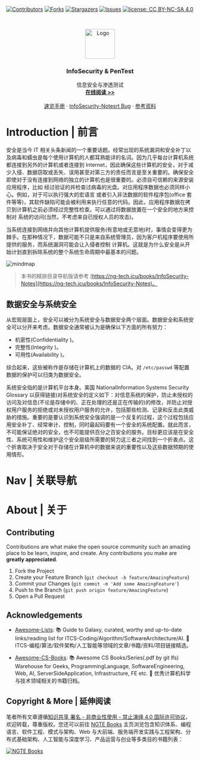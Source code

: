 [![Contributors][contributors-shield]][contributors-url]
[![Forks][forks-shield]][forks-url]
[![Stargazers][stars-shield]][stars-url]
[![Issues][issues-shield]][issues-url]
[![license: CC BY-NC-SA 4.0](https://img.shields.io/badge/license-CC%20BY--NC--SA%204.0-lightgrey.svg)][license-url]

<!-- PROJECT LOGO -->
<br />
<p align="center">
  <a href="https://github.com/wx-chevalier/InfoSecurity-Notes">
    <img src="https://s2.ax1x.com/2020/02/02/1YM1JK.png" alt="Logo" width="80" height="80">
  </a>

  <h3 align="center">InfoSecurity & PenTest</h3>

  <p align="center">
    信息安全与渗透测试
    <br />
    <a href="https://github.com/wx-chevalier/InfoSecurity-Notes"><strong>在线阅读 >> </strong></a>
    <br />
    <br />
    <a href="https://github.com/wx-chevalier/InfoSecurity-Notes">速览手册</a>
    ·
    <a href="https://github.com/wx-chevalier/InfoSecurity-Notes/issues">InfoSecurity-Notesrt Bug</a>
    ·
    <a href="https://github.com/wx-chevalier/InfoSecurity-Notes/issues">参考资料</a>
  </p>
</p>

<!-- ABOUT THE PROJECT -->

# Introduction | 前言

安全是当今 IT 相关头条新闻的一个重要话题。经常出现的系统漏洞和安全补丁以及病毒和蠕虫是每个使用计算机的人都耳熟能详的名词。因为几乎每台计算机系统都连接到另外的计算机或者连接到 Internet，因此确保这些计算机的安全，对于减少入侵、数据窃取或丢失、误用甚至对第三方的责任而言是至关重要的。确保安全即使对于没有连接到网络的独立的计算机也是很重要的。必须自可信赖的来源安装应用程序，比如 经过验证的并检查过病毒的光盘。对应用程序数据也必须同样小心。例如，对于可以执行强大的宏语言 或者引入非法数据的软件程序包(office 套件等等)，其软件缺陷可能会被利用来执行任意的代码。因此，应用程序数据在拷贝到计算机之前必须经过完整性检查。可以通过将数据放置在一个安全的地方来控制对 系统的访问(当然，不考虑来自已授权人员的攻击)。

当系统连接到网络并向其他计算机提供服务(有意地或无意地)时，事情会变得更为棘手。在那种情况下，数据可能不只是来自系统管理员，因为客户机程序要使用所提供的服务，而系统漏洞可能会让入侵者控制 计算机。这就是为什么安全是从开始计划直到拆除系统的整个系统生命周期中最基本的问题。

![mindmap](https://assets.ng-tech.icu/item/20230418154054.png)

> 本书的精排目录导航版请参考 [https://ng-tech.icu/books/InfoSecurity-Notes](https://ng-tech.icu/books/InfoSecurity-Notes)。

## 数据安全与系统安全

从宏观层面上，安全可以被分为系统安全与数据安全两个层面。数据安全和系统安全可以分开来考虑。数据安全通常被认为是确保以下方面的所有努力：

- 机密性(Confidentiality )。
- 完整性(Integrity )。
- 可用性(Availability )。

综合起来，这些被称作是存储在计算机上的数据的 CIA。对 `/etc/passwd` 等配置数据的保护可以归类为数据安全。

系统安全指的是计算机平台本身。美国 NationalInformation Systems Security Glossary 以获得链接)对系统安全的定义如下：对信息系统的保护，防止未授权的访问及对信息(不论是存储中的、正在处理的还是正在传输的)的修改，并防止对授权用户服务的拒绝或对未授权用户服务的允许，包括那些检测、记录和反击此类威胁的措施。重要的是要认识到系统安全强调的是一个反复的过程，这个过程包括应用安全补丁、经常审计、控制，同时最起码要有一个安全的系统配置。就此而言，不可能保证绝对的安全，也不可能提供百分之百安全的服务。目标更应该是在安全性、系统可用性和维护这个安全层级所需要的努力这三者之间找到一个折衷点。这个折衷取决于安全对于存储在计算机中的数据来说的重要性以及这些数据预期的使用情形。

# Nav | 关联导航

# About | 关于

<!-- CONTRIBUTING -->

## Contributing

Contributions are what make the open source community such an amazing place to be learn, inspire, and create. Any contributions you make are **greatly appreciated**.

1. Fork the Project
2. Create your Feature Branch (`git checkout -b feature/AmazingFeature`)
3. Commit your Changes (`git commit -m 'Add some AmazingFeature'`)
4. Push to the Branch (`git push origin feature/AmazingFeature`)
5. Open a Pull Request

<!-- ACKNOWLEDGEMENTS -->

## Acknowledgements

- [Awesome-Lists](https://github.com/wx-chevalier/Awesome-Lists): 📚 Guide to Galaxy, curated, worthy and up-to-date links/reading list for ITCS-Coding/Algorithm/SoftwareArchitecture/AI. 💫 ITCS-编程/算法/软件架构/人工智能等领域的文章/书籍/资料/项目链接精选。

- [Awesome-CS-Books](https://github.com/wx-chevalier/Awesome-CS-Books): :books: Awesome CS Books/Series(.pdf by git lfs) Warehouse for Geeks, ProgrammingLanguage, SoftwareEngineering, Web, AI, ServerSideApplication, Infrastructure, FE etc. :dizzy: 优秀计算机科学与技术领域相关的书籍归档。

## Copyright & More | 延伸阅读

笔者所有文章遵循[知识共享 署名 - 非商业性使用 - 禁止演绎 4.0 国际许可协议](https://creativecommons.org/licenses/by-nc-nd/4.0/deed.zh)，欢迎转载，尊重版权。您还可以前往 [NGTE Books](https://ng-tech.icu/books-gallery/) 主页浏览包含知识体系、编程语言、软件工程、模式与架构、Web 与大前端、服务端开发实践与工程架构、分布式基础架构、人工智能与深度学习、产品运营与创业等多类目的书籍列表：

[![NGTE Books](https://s2.ax1x.com/2020/01/18/19uXtI.png)](https://ng-tech.icu/books-gallery/)

<!-- MARKDOWN LINKS & IMAGES -->
<!-- https://www.markdownguide.org/basic-syntax/#reference-style-links -->

[contributors-shield]: https://img.shields.io/github/contributors/wx-chevalier/InfoSecurity-Notes.svg?style=flat-square
[contributors-url]: https://github.com/wx-chevalier/InfoSecurity-Notes/graphs/contributors
[forks-shield]: https://img.shields.io/github/forks/wx-chevalier/InfoSecurity-Notes.svg?style=flat-square
[forks-url]: https://github.com/wx-chevalier/InfoSecurity-Notes/network/members
[stars-shield]: https://img.shields.io/github/stars/wx-chevalier/InfoSecurity-Notes.svg?style=flat-square
[stars-url]: https://github.com/wx-chevalier/InfoSecurity-Notes/stargazers
[issues-shield]: https://img.shields.io/github/issues/wx-chevalier/InfoSecurity-Notes.svg?style=flat-square
[issues-url]: https://github.com/wx-chevalier/InfoSecurity-Notes/issues
[license-shield]: https://img.shields.io/github/license/wx-chevalier/InfoSecurity-Notes.svg?style=flat-square
[license-url]: https://github.com/wx-chevalier/InfoSecurity-Notes/blob/master/LICENSE.txt
